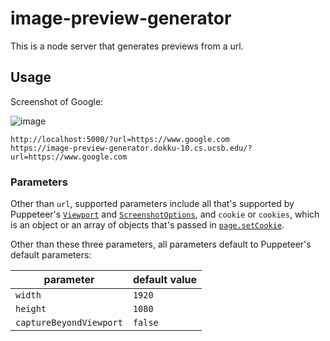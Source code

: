 # image-preview-generator

This is a node server that generates previews from a url.

## Usage

Screenshot of Google:

![image](https://image-preview-generator.dokku-10.cs.ucsb.edu/?url=https://www.google.com)

```text
http://localhost:5000/?url=https://www.google.com
https://image-preview-generator.dokku-10.cs.ucsb.edu/?url=https://www.google.com
```

### Parameters

Other than `url`, supported parameters include all that's supported by Puppeteer's
[`Viewport`](https://pptr.dev/api/puppeteer.viewport) and
[`ScreenshotOptions`](https://pptr.dev/api/puppeteer.screenshotoptions), and `cookie` or `cookies`, which is an object
or an array of objects that's passed in [`page.setCookie`](https://pptr.dev/api/puppeteer.page.setCookie).

Other than these three parameters, all parameters default to Puppeteer's default parameters:

| parameter               | default value |
|-------------------------|---------------|
| `width`                 | `1920`        |
| `height`                | `1080`        |
| `captureBeyondViewport` | `false`       |
